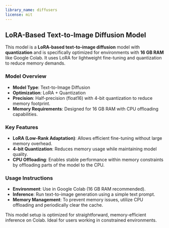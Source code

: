 ```yaml
---
library_name: diffusers
license: mit
---
```

## LoRA-Based Text-to-Image Diffusion Model

This model is a **LoRA-based text-to-image diffusion** model with **quantization** and is specifically optimized for environments with **16 GB RAM** like Google Colab. It uses LoRA for lightweight fine-tuning and quantization to reduce memory demands.

### Model Overview
- **Model Type**: Text-to-Image Diffusion
- **Optimization**: LoRA + Quantization
- **Precision**: Half-precision (float16) with 4-bit quantization to reduce memory footprint.
- **Memory Requirements**: Designed for 16 GB RAM with CPU offloading capabilities.

### Key Features
- **LoRA (Low-Rank Adaptation)**: Allows efficient fine-tuning without large memory overhead.
- **4-bit Quantization**: Reduces memory usage while maintaining model quality.
- **CPU Offloading**: Enables stable performance within memory constraints by offloading parts of the model to the CPU.

### Usage Instructions
- **Environment**: Use in Google Colab (16 GB RAM recommended).
- **Inference**: Run text-to-image generation using a simple text prompt.
- **Memory Management**: To prevent memory issues, utilize CPU offloading and periodically clear the cache.

This model setup is optimized for straightforward, memory-efficient inference on Colab. Ideal for users working in constrained environments.
